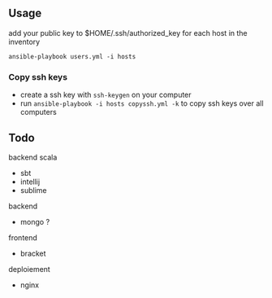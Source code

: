 ## Usage
add your public key to $HOME/.ssh/authorized_key for each host in the inventory

```ansible-playbook users.yml -i hosts```

### Copy ssh keys
* create a ssh key with ```ssh-keygen``` on your computer
* run ```ansible-playbook -i hosts copyssh.yml -k``` to copy ssh keys over all computers 


## Todo
backend scala
* sbt
* intellij
* sublime

backend
* mongo ?

frontend
* bracket

deploiement
* nginx
